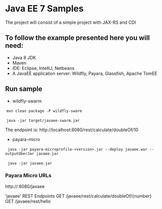 # Java EE 7 Samples
  The project will consist  of a simple project with JAX-RS and CDI
  
## To follow the example presented here you will need:

* Java 8 JDK
* Maven
* IDE: Eclipse, IntelliJ, Netbeans
* A JavaEE application server: Wildfly, Payara, Glassfish, Apache TomEE
  
## Run sample

* wildfly-swarm

  ``mvn clean package -P wildfly-swarm``
  
  ``java -jar target/javaee-swarm.jar``

The endpoint is: http://localhost:8080/rest/calculate/doubleOf/10

* payara-micro

   ``java -jar payara-microprofile-<version>.jar --deploy javaee.war --outputUberJar javaee.jar``
   
   ``java -jar javaee.jar``
  
### Payara Micro URLs
http://<hostname>:8080/javaee

'javaee' REST Endpoints
GET	/javaee/rest/calculate/doubleOf/{number}
GET	/javaee/rest/hello


  
